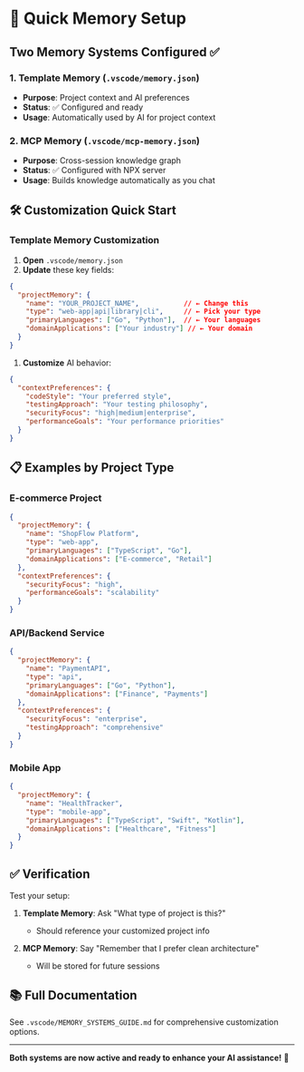 # 🚀 Quick Memory Setup

## Two Memory Systems Configured ✅

### 1. Template Memory (`.vscode/memory.json`)
- **Purpose**: Project context and AI preferences
- **Status**: ✅ Configured and ready
- **Usage**: Automatically used by AI for project context

### 2. MCP Memory (`.vscode/mcp-memory.json`)
- **Purpose**: Cross-session knowledge graph
- **Status**: ✅ Configured with NPX server
- **Usage**: Builds knowledge automatically as you chat

## 🛠️ Customization Quick Start

### Template Memory Customization

1. **Open** `.vscode/memory.json`
2. **Update** these key fields:

```json
{
  "projectMemory": {
    "name": "YOUR_PROJECT_NAME",           // ← Change this
    "type": "web-app|api|library|cli",     // ← Pick your type
    "primaryLanguages": ["Go", "Python"],  // ← Your languages
    "domainApplications": ["Your industry"] // ← Your domain
  }
}
```

1. **Customize** AI behavior:

```json
{
  "contextPreferences": {
    "codeStyle": "Your preferred style",
    "testingApproach": "Your testing philosophy",
    "securityFocus": "high|medium|enterprise",
    "performanceGoals": "Your performance priorities"
  }
}
```

## 📋 Examples by Project Type

### E-commerce Project
```json
{
  "projectMemory": {
    "name": "ShopFlow Platform",
    "type": "web-app",
    "primaryLanguages": ["TypeScript", "Go"],
    "domainApplications": ["E-commerce", "Retail"]
  },
  "contextPreferences": {
    "securityFocus": "high",
    "performanceGoals": "scalability"
  }
}
```

### API/Backend Service
```json
{
  "projectMemory": {
    "name": "PaymentAPI",
    "type": "api",
    "primaryLanguages": ["Go", "Python"],
    "domainApplications": ["Finance", "Payments"]
  },
  "contextPreferences": {
    "securityFocus": "enterprise",
    "testingApproach": "comprehensive"
  }
}
```

### Mobile App
```json
{
  "projectMemory": {
    "name": "HealthTracker",
    "type": "mobile-app",
    "primaryLanguages": ["TypeScript", "Swift", "Kotlin"],
    "domainApplications": ["Healthcare", "Fitness"]
  }
}
```

## ✅ Verification

Test your setup:

1. **Template Memory**: Ask "What type of project is this?"
   - Should reference your customized project info

2. **MCP Memory**: Say "Remember that I prefer clean architecture"
   - Will be stored for future sessions

## 📚 Full Documentation

See `.vscode/MEMORY_SYSTEMS_GUIDE.md` for comprehensive customization options.

---

**Both systems are now active and ready to enhance your AI assistance!** 🎯
